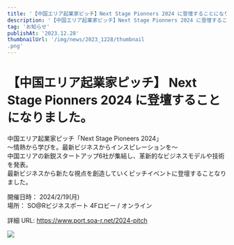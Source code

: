 ```yaml
---
title: '【中国エリア起業家ピッチ】Next Stage Pionners 2024 に登壇することになりました。'
description: '【中国エリア起業家ピッチ】Next Stage Pionners 2024 に登壇することになりました。'
tag: 'お知らせ'
publishAt: '2023.12.28'
thumbnailUrl: '/img/news/2023_1228/thumbnail
.png'
---
```


# 【中国エリア起業家ピッチ】 Next Stage Pionners 2024 に登壇することになりました。

中国エリア起業家ピッチ「Next Stage Pioneers 2024」  
～情熱から学びを。最新ビジネスからインスピレーションを～  
中国エリアの新鋭スタートアップ6社が集結し、革新的なビジネスモデルや技術を発表。  
最新ビジネスから新たな視点を創造していくピッチイベントに登壇することなりました。

開催日時： 2024/2/19(月)  
場所： SO@Rビジネスポート 4Fロビー / オンライン

詳細 URL: https://www.port.soa-r.net/2024-pitch

![](/img/news/2023_1228/content.JPG)
